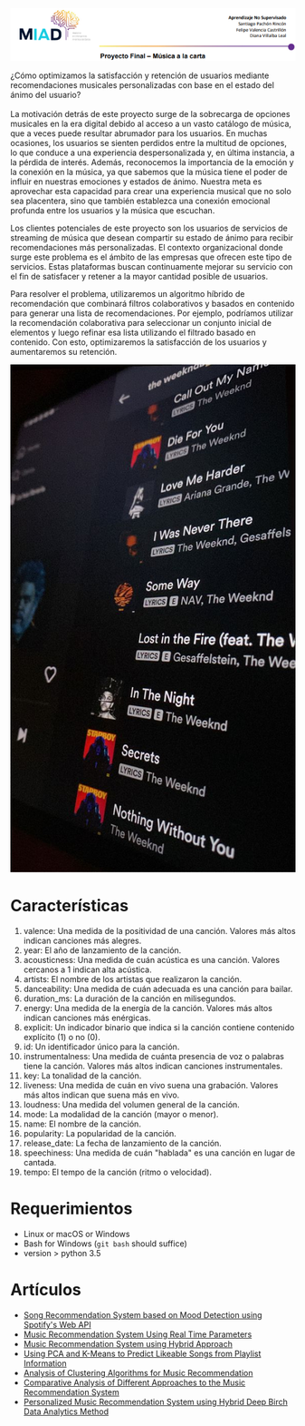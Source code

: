 <p align="center">
  <img src="./img/Img1.PNG" alt="Size Limit CLI" width="738">
</p>
¿Cómo optimizamos la satisfacción y retención de usuarios mediante recomendaciones musicales personalizadas con base en el estado del ánimo del usuario?
<br>
<br>
La motivación detrás de este proyecto surge de la sobrecarga de opciones musicales en la era digital debido al acceso a un vasto catálogo de música, que a veces puede resultar abrumador para los usuarios. En muchas ocasiones, los usuarios se sienten perdidos entre la multitud de opciones, lo que conduce a una experiencia despersonalizada y, en última instancia, a la pérdida de interés. Además, reconocemos la importancia de la emoción y la conexión en la música, ya que sabemos que la música tiene el poder de influir en nuestras emociones y estados de ánimo. Nuestra meta es aprovechar esta capacidad para crear una experiencia musical que no solo sea placentera, sino que también establezca una conexión emocional profunda entre los usuarios y la música que escuchan.

Los clientes potenciales de este proyecto son los usuarios de servicios de streaming de música que desean compartir su estado de ánimo para recibir recomendaciones más personalizadas. El contexto organizacional donde surge este problema es el ámbito de las empresas que ofrecen este tipo de servicios. Estas plataformas buscan continuamente mejorar su servicio con el fin de satisfacer y retener a la mayor cantidad posible de usuarios.

Para resolver el problema, utilizaremos un algoritmo híbrido de recomendación que combinará filtros colaborativos y basados en contenido para generar una lista de recomendaciones. Por ejemplo, podríamos utilizar la recomendación colaborativa para seleccionar un conjunto inicial de elementos y luego refinar esa lista utilizando el filtrado basado en contenido. Con esto, optimizaremos la satisfacción de los usuarios y aumentaremos su retención.

<p align="center">
  <img src="./img/img2.png" alt="Size Limit CLI" width="738">
</p>

Características
========
1.	valence: Una medida de la positividad de una canción. Valores más altos indican canciones más alegres.
2.	year: El año de lanzamiento de la canción.
3.	acousticness: Una medida de cuán acústica es una canción. Valores cercanos a 1 indican alta acústica.
4.	artists: El nombre de los artistas que realizaron la canción.
5.	danceability: Una medida de cuán adecuada es una canción para bailar.
6.	duration_ms: La duración de la canción en milisegundos.
7.	energy: Una medida de la energía de la canción. Valores más altos indican canciones más enérgicas.
8.	explicit: Un indicador binario que indica si la canción contiene contenido explícito (1) o no (0).
9.	id: Un identificador único para la canción.
10.	instrumentalness: Una medida de cuánta presencia de voz o palabras tiene la canción. Valores más altos indican canciones instrumentales.
11.	key: La tonalidad de la canción.
12.	liveness: Una medida de cuán en vivo suena una grabación. Valores más altos indican que suena más en vivo.
13.	loudness: Una medida del volumen general de la canción.
14.	mode: La modalidad de la canción (mayor o menor).
15.	name: El nombre de la canción.
16.	popularity: La popularidad de la canción.
17.	release_date: La fecha de lanzamiento de la canción.
18.	speechiness: Una medida de cuán "hablada" es una canción en lugar de cantada.
19.	tempo: El tempo de la canción (ritmo o velocidad).

Requerimientos
============
* Linux or macOS or Windows
* Bash for Windows (`git bash` should suffice)
* version > python 3.5

Artículos
=====
* [Song Recommendation System based on Mood Detection using Spotify's Web API](https://doi.org/10.1109/iihc55949.2022.10060806)
* [Music Recommendation System Using Real Time Parameters](https://doi.org/10.1109/raeeucci57140.2023.10134257)
* [Music Recommendation System using Hybrid Approach](https://doi.org/10.1109/icears56392.2023.10085059)
* [Using PCA and K-Means to Predict Likeable Songs from Playlist Information](https://doi.org/10.1109/uksim.2018.00017)
* [Analysis of Clustering Algorithms for Music Recommendation](https://doi.org/10.1109/i2ct54291.2022.9824160)
* [Comparative Analysis of Different Approaches to the Music Recommendation System](https://doi.org/10.1109/iccci56745.2023.10128645)
* [Personalized Music Recommendation System using Hybrid Deep Birch Data Analytics Method](https://doi.org/10.1109/icmnwc56175.2022.10031988)
